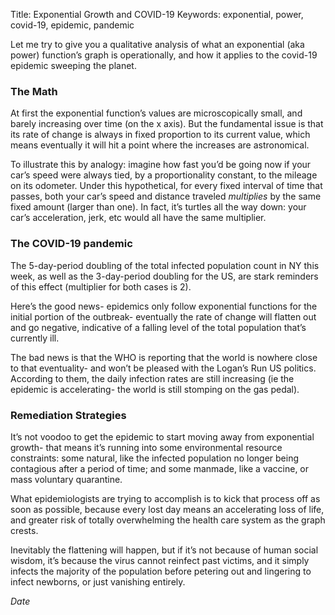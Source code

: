 Title: Exponential Growth and COVID-19
Keywords: exponential, power, covid-19, epidemic, pandemic

Let me try to give you a qualitative analysis of what an exponential (aka power) function’s graph is operationally,
and how it applies to the covid-19 epidemic sweeping the planet.

### The Math

At first the exponential function’s values are microscopically small, and barely increasing over time (on the x axis).
But the fundamental issue is that its rate of change is always in fixed proportion to its current value,
which means eventually it will hit a point where the increases are astronomical.

To illustrate this by analogy: imagine how fast you’d be going now if your car’s speed were always tied,
by a proportionality constant, to the mileage on its odometer. Under this hypothetical, for every fixed interval of time that passes,
both your car’s speed and distance traveled *multiplies* by the same fixed amount (larger than one). In fact, it’s turtles all the
way down: your car’s acceleration, jerk, etc would all have the same multiplier.

### The COVID-19 pandemic

The 5-day-period doubling of the total infected population count in NY this week, as well as the 3-day-period doubling for the US,
are stark reminders of this effect (multiplier for both cases is 2).

Here’s the good news- epidemics only follow exponential functions for the initial portion of the outbreak- eventually the rate of
change will flatten out and go negative, indicative of a falling level of the total population that’s currently ill.

The bad news is that the WHO is reporting that the world is nowhere close to that eventuality- and won’t be pleased with the
Logan’s Run US politics. According to them, the daily infection rates are still increasing (ie the epidemic is accelerating- the
world is still stomping on the gas pedal).

### Remediation Strategies

It’s not voodoo to get the epidemic to start moving away from exponential growth- that means it’s running into some
environmental resource constraints: some natural, like the infected population no longer being contagious after a period of time;
and some manmade, like a vaccine, or mass voluntary quarantine.

What epidemiologists are trying to accomplish is to kick that process off as soon as possible, because every lost day means an
accelerating loss of life, and greater risk of totally overwhelming the health care system as the graph crests.

Inevitably the flattening will happen, but if it’s not because of human social wisdom, it’s because the virus cannot reinfect past
victims, and it simply infects the majority of the population before petering out and lingering to infect newborns, or just
vanishing entirely.

$Date$
